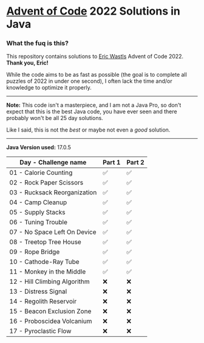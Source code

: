 # [Advent of Code](https://adventofcode.com/) 2022 Solutions in Java

### What the fuq is this?

This repository contains solutions to [Eric Wastls](https://twitter.com/ericwastl) Advent of Code 2022.
<br>**Thank you, Eric!**

While the code aims to be as fast as possible (the goal is to complete all puzzles of 2022 in under one second),
I often lack the time and/or knowledge to optimize it properly.

<hr>

**Note:** This code isn't a masterpiece, and I am not a Java Pro, so don't expect that this is the best Java code,
you have ever seen and there probably won't be all 25 day solutions.

Like I said, this is not the *best* or maybe not even a *good* solution.

<hr>

**Java Version used:** 17.0.5

| Day - Challenge name         | Part 1 | Part 2 |
|------------------------------|--------|--------|
| 01 - Calorie Counting        | ✅      | ✅      |
| 02 - Rock Paper Scissors     | ✅      | ✅      |
| 03 - Rucksack Reorganization | ✅      | ✅      |
| 04 - Camp Cleanup            | ✅      | ✅      |
| 05 - Supply Stacks           | ✅      | ✅      |
| 06 - Tuning Trouble          | ✅      | ✅      |
| 07 - No Space Left On Device | ✅      | ✅      |
| 08 - Treetop Tree House      | ✅      | ✅      |
| 09 - Rope Bridge             | ✅      | ✅      |
| 10 - Cathode-Ray Tube        | ✅      | ✅      |
| 11 - Monkey in the Middle    | ✅      | ✅      |
| 12 - Hill Climbing Algorithm | ❌      | ❌      |
| 13 - Distress Signal         | ❌      | ❌      |
| 14 - Regolith Reservoir      | ❌      | ❌      | Will be done when i am having enough time
| 15 - Beacon Exclusion Zone   | ❌      | ❌      | See note of day 14
| 16 - Proboscidea Volcanium   | ❌      | ❌      | See note of day 15
| 17 - Pyroclastic Flow        | ❌      | ❌      | See note of day 16
